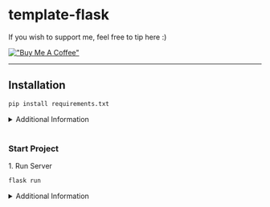 # template-flask

If you wish to support me, feel free to tip here :)

[!["Buy Me A Coffee"](https://www.buymeacoffee.com/assets/img/custom_images/orange_img.png)](https://www.buymeacoffee.com/xfortisfye)

-----

## Installation

```bash
pip install requirements.txt
```
<details>
    <summary>Additional Information</summary>

    pip install flask
</details>
<br>

### Start Project

1\. Run Server  
```bash
flask run
```
<details>
    <summary>Additional Information</summary>

- bash
    ```bash
    $ export FLASK_APP=hello
    $ flask run
    * Running on http://127.0.0.1:5000/
    ```

- powershell    
    ```powershell
    > $env:FLASK_APP = "hello"
    > flask run
    * Running on http://127.0.0.1:5000/
    ```
 </details>
